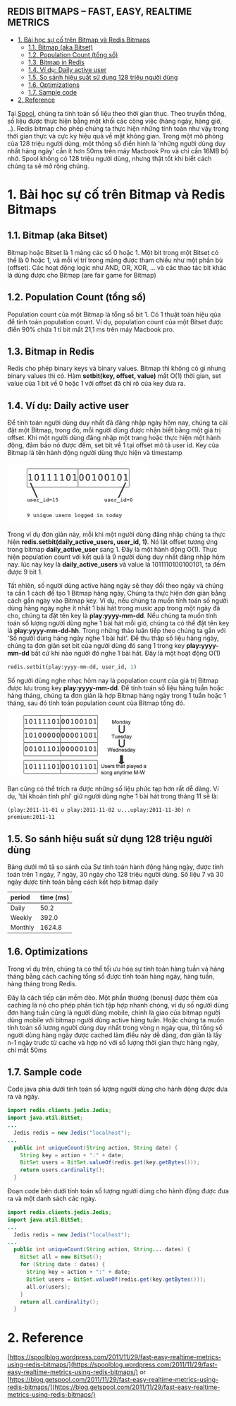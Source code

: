 REDIS BITMAPS – FAST, EASY, REALTIME METRICS
---

- [1. Bài học sự cố trên Bitmap và Redis Bitmaps](#1-bài-học-sự-cố-trên-bitmap-và-redis-bitmaps)
  - [1.1. Bitmap (aka Bitset)](#11-bitmap-aka-bitset)
  - [1.2. Population Count (tổng số)](#12-population-count-tổng-số)
  - [1.3. Bitmap in Redis](#13-bitmap-in-redis)
  - [1.4. Ví dụ: Daily active user](#14-ví-dụ-daily-active-user)
  - [1.5. So sánh hiệu suất sử dụng 128 triệu người dùng](#15-so-sánh-hiệu-suất-sử-dụng-128-triệu-người-dùng)
  - [1.6. Optimizations](#16-optimizations)
  - [1.7. Sample code](#17-sample-code)
- [2. Reference](#2-reference)


Tại [Spool](http://www.getspool.com/), chúng ta tính toán số liệu theo thời gian thực. Theo truyền thống, số liệu được thực hiện bằng một khối các công việc (hàng ngày, hàng giờ, ..). Redis bitmap cho phép chúng ta thực hiện những tính toán như vậy trong thời gian thực và cực kỳ hiệu quả về mặt không gian. Trong một mô phỏng của 128 triệu người dùng, một thông số điển hình là 'những người dùng duy nhất hàng ngày' cần ít hơn 50ms trên máy Macbook Pro và chỉ cần 16MB bộ nhớ. Spool không có 128 triệu người dùng, nhưng thật tốt khi biết cách chúng ta sẽ mở rộng chúng. 

# 1. Bài học sự cố trên Bitmap và Redis Bitmaps

## 1.1. Bitmap (aka Bitset)

Bitmap hoặc Bitset là 1 mảng các số 0 hoặc 1. Một bit trong một Bitset có thể  là 0 hoặc 1, và mỗi vị trí trong mảng được tham chiếu như một phần bù (offset). Các hoạt động logic như AND, OR, XOR, ... và các thao tác bit khác là dùng được cho Bitmap (are fair game for Bitmap)

## 1.2. Population Count (tổng số)

Population count của một Bitmap là tổng số bit 1. Có 1 thuật toán hiệu qủa để tính toán population count. Ví dụ, population count của một Bitset được điền 90% chứa 1 tỉ bit mất 21,1 ms trên máy Macbook pro.

## 1.3. Bitmap in Redis

Redis cho phép binary keys và binary values. Bitmap thì không có gì nhưng binary values thì có. Hàm **setbit(key, offset, value)** mất O(1) thời gian, set value của 1 bit về 0 hoặc 1 với offset đã chỉ rõ của key đưa ra.

## 1.4. Ví dụ: Daily active user 

Để tính toán người dùng duy nhất đã đăng nhập ngày hôm nay, chúng ta cài đặt một Bitmap, trong đó, mỗi người dùng được nhận biết bằng một giá trị offset. Khi một người dùng đăng nhập một trang hoặc thực hiện một hành động, đảm bảo nó được đếm, set bit về 1 tại offset mô tả user id. Key của Bitmap là tên hành động người dùng thực hiện và timestamp

![](../../images/devops/redis/redis-bitmaps-01.png)

Trong ví dụ đơn giản này, mỗi khi một người dùng đăng nhập chúng ta thực hiện **redis.setbit(daily_active_users, user_id, 1)**. Nó lật offset tương ứng trong bitmap **daily_active_user** sang 1. Đây là một hành động O(1). Thực hiện population count với kết quả là 9 người dùng duy nhất đăng nhập hôm nay. lúc này key là **daily_active_users** và value là 1011110100100101, ta đếm được 9 bit 1.

Tất nhiên, số người dùng active hàng ngày sẽ thay đổi theo ngày và chúng ta cần 1 cách để tạo 1 Bitmap hàng ngày. Chúng ta thực hiện đơn giản bằng cách gắn ngày vào Bitmap key. Ví dụ, nếu chúng ta muốn tính toán số người dùng hàng ngày nghe ít nhất 1 bài hát trong music app trong một ngày đã cho, chúng ta đặt tên key là **play:yyyy-mm-dd**. Nếu chúng ta muốn tính toán số lượng người dùng nghe 1 bài hát mỗi giờ, chúng ta có thể đặt tên key là **play:yyyy-mm-dd-hh**. Trong những thảo luận tiếp theo chúng ta gắn với 'Số người dùng hàng ngày nghe 1 bài hát'. Để thu thập số liệu hàng ngày, chúng ta đơn giản set bit của người dùng đó sang 1 trong key **play:yyyy-mm-dd** bất cứ khi nào người đó nghe 1 bài hát. Đây là một hoạt động O(1)

```python
redis.setbit(play:yyyy-mm-dd, user_id, 1)
```

Số người dùng nghe nhạc hôm nay là population count của giá trị Bitmap được lưu trong key **play:yyyy-mm-dd**. Để tính toán số liệu hàng tuần hoặc hàng tháng, chúng ta đơn giản là hợp Bitmap hàng ngày trong 1 tuần hoặc 1 tháng, sau đó tính toán population count của Bitmap tổng đó.

![](../../images/devops/redis/redis-bitmaps-02.png)

Bạn cũng có thể trích ra được những số liệu phức tạp hơn rất dễ dàng. Ví dụ, 'tài khoản tính phí' giữ người dùng nghe 1 bài hát trong tháng 11 sẽ là:

```
(play:2011-11-01 ∪ play:2011-11-02 ∪...∪play:2011-11-30) ∩ premium:2011-11
```

## 1.5. So sánh hiệu suất sử dụng 128 triệu người dùng

Bảng dưới mô tả so sánh của Sự tính toán hành động hàng ngày, được tính toán trên 1 ngày, 7 ngày, 30 ngày cho 128 triệu người dùng. Số liệu 7 và 30 ngày được tính toán bằng cách kết hợp bitmap daily

| period  | time (ms) |
| :------ | :-------- |
| Daily   | 50.2      |
| Weekly  | 392.0     |
| Monthly | 1624.8    |

## 1.6. Optimizations

Trong ví dụ trên, chúng ta có thể tối ưu hóa sự tính toán hàng tuần và hàng tháng bằng cách caching tổng số được tính toán hàng ngày, hàng tuần, hàng tháng trong Redis.

Đây là cách tiếp cận mềm dẻo. Một phần thưởng (bonus) được thêm của caching là nó cho phép phân tích tập hợp nhanh chóng, ví dụ số người dùng đơn hàng tuần cũng là người dùng mobile, chính là giao của bitmap người dùng mobile với bitmap người dùng active hàng tuần. Hoặc chúng ta muốn tính toán số lương người dùng duy nhất trong vòng n ngày qua, thì tồng số người dùng hàng ngày được cached làm điều này dễ dàng, đơn giản là lấy n-1 ngày trước từ cache và hợp nó với số lượng thời gian thực hàng ngày, chỉ mất 50ms

## 1.7. Sample code

Code java phía dưới tính toán số lượng người dùng cho hành động được đưa ra và ngày.

```java
import redis.clients.jedis.Jedis;
import java.util.BitSet;
...
  Jedis redis = new Jedis("localhost");
...
  public int uniqueCount(String action, String date) {
    String key = action + ":" + date;
    BitSet users = BitSet.valueOf(redis.get(key.getBytes()));
    return users.cardinality();
  }
```

Đoạn code bên dưới tính toán số lượng người dùng cho hành động được đưa ra và một danh sách các ngày.

```java
import redis.clients.jedis.Jedis;
import java.util.BitSet;
...
  Jedis redis = new Jedis("localhost");
...
  public int uniqueCount(String action, String... dates) {
    BitSet all = new BitSet();
    for (String date : dates) {
      String key = action + ":" + date;
      BitSet users = BitSet.valueOf(redis.get(key.getBytes()));
      all.or(users);
    }
    return all.cardinality();
  }
```

# 2. Reference
[https://spoolblog.wordpress.com/2011/11/29/fast-easy-realtime-metrics-using-redis-bitmaps/](https://spoolblog.wordpress.com/2011/11/29/fast-easy-realtime-metrics-using-redis-bitmaps/)
or
[https://blog.getspool.com/2011/11/29/fast-easy-realtime-metrics-using-redis-bitmaps/](https://blog.getspool.com/2011/11/29/fast-easy-realtime-metrics-using-redis-bitmaps/)